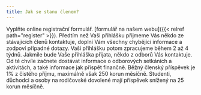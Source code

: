 ```yaml
---
title: Jak se stanu členem?
---
```

Vyplňte online registrační formulář. [formulář na našem webu]({{< relref path="register" >}}).
Předtím než Vaši přihlášku přijmeme Vás někdo ze stávajících členů kontaktuje, doplní Vám všechny chybějící informace a zodpoví případné dotazy. Vaši přihlášku potom zpracujeme během 2 až 4 týdnů. Jakmile bude Vaše přihláška přijata, někdo z odborů Vás kontaktuje. Od té chvíle začnete dostávat informace o odborových setkáních a aktivitách, a také informace jak přispět finančně. Běžný členský příspěvek je 1% z čistého příjmu, maximálně však 250 korun měsíčně. Studenti, důchodci a osoby na rodičovské dovolené mají příspěvek snížený na 25 korun měsíčně.
